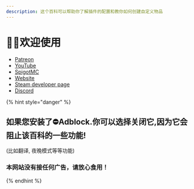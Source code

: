 ```yaml
---
description: 这个百科可以帮助你了解插件的配置和教你如何创建自定义物品
---
```

# 👋🏻欢迎使用

* [Patreon](http://patreon.com/lonedev)
* [YouTube](http://youtube.com/lonedev)
* [SpigotMC](https://www.spigotmc.org/members/lonedev.88296/#resources)
* [Website](https://www.matteodev.it/)
* [Steam developer page](https://store.steampowered.com/developer/LoneDev/)
* [Discord](https://discord.gg/4dfnpUK)

{% hint style="danger" %}
## 如果您安装了⛔️Adblock.你可以选择关闭它,因为它会阻止该百科的一些功能!

\(比如翻译, 夜晚模式等等功能\)

### 本网站没有接任何广告，请放心食用！
{% endhint %}

